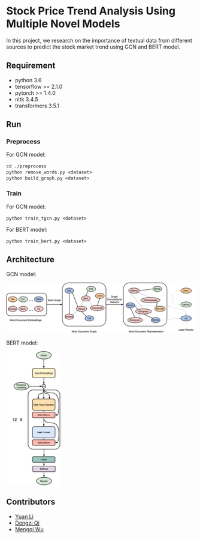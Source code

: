 # Stock Price Trend Analysis Using Multiple Novel Models

In this project, we research on the importance of textual data from different sources to predict the stock market trend using GCN and BERT model.

## Requirement

- python 3.6
- tensorflow >= 2.1.0
- pytorch >= 1.4.0
- nltk 3.4.5
- transformers 3.5.1

## Run

### Preprocess

For GCN model:

```
cd ./preprocess
python remove_words.py <dataset>
python build_graph.py <dataset>
```

### Train

For GCN model:
```
python train_tgcn.py <dataset>
```

For BERT model:

```
python train_bert.py <dataset>
```

## Architecture

GCN model:

<img src="images/gcn.png" alt="gcn" style="zoom:50%;" />

BERT model:

<img src="images/bert.png" alt="bert" style="zoom:50%;" />

## Contributors

- [Yuan Li](yl6606@nyu.edu)
- [Dongzi Qi](dq394@nyu.edu)
- [Mengqi Wu](mw4259@nyu.edu)